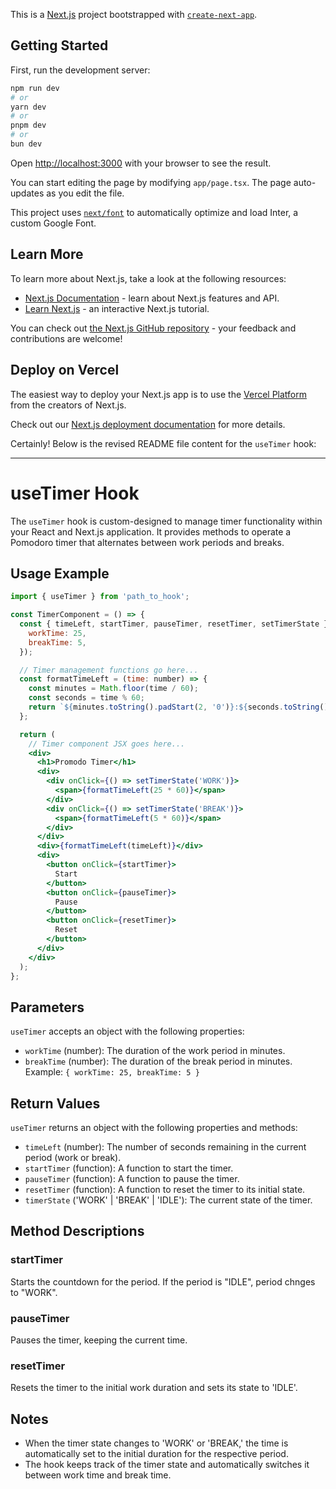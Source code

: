 This is a [Next.js](https://nextjs.org/) project bootstrapped with [`create-next-app`](https://github.com/vercel/next.js/tree/canary/packages/create-next-app).

## Getting Started

First, run the development server:

```bash
npm run dev
# or
yarn dev
# or
pnpm dev
# or
bun dev
```

Open [http://localhost:3000](http://localhost:3000) with your browser to see the result.

You can start editing the page by modifying `app/page.tsx`. The page auto-updates as you edit the file.

This project uses [`next/font`](https://nextjs.org/docs/basic-features/font-optimization) to automatically optimize and load Inter, a custom Google Font.

## Learn More

To learn more about Next.js, take a look at the following resources:

- [Next.js Documentation](https://nextjs.org/docs) - learn about Next.js features and API.
- [Learn Next.js](https://nextjs.org/learn) - an interactive Next.js tutorial.

You can check out [the Next.js GitHub repository](https://github.com/vercel/next.js/) - your feedback and contributions are welcome!

## Deploy on Vercel

The easiest way to deploy your Next.js app is to use the [Vercel Platform](https://vercel.com/new?utm_medium=default-template&filter=next.js&utm_source=create-next-app&utm_campaign=create-next-app-readme) from the creators of Next.js.

Check out our [Next.js deployment documentation](https://nextjs.org/docs/deployment) for more details.

Certainly! Below is the revised README file content for the `useTimer` hook:

---

# useTimer Hook

The `useTimer` hook is custom-designed to manage timer functionality within your React and Next.js application. It provides methods to operate a Pomodoro timer that alternates between work periods and breaks.

## Usage Example

```jsx
import { useTimer } from 'path_to_hook';

const TimerComponent = () => {
  const { timeLeft, startTimer, pauseTimer, resetTimer, setTimerState } = useTimer({
    workTime: 25,
    breakTime: 5,
  });

  // Timer management functions go here...
  const formatTimeLeft = (time: number) => {
    const minutes = Math.floor(time / 60);
    const seconds = time % 60;
    return `${minutes.toString().padStart(2, '0')}:${seconds.toString().padStart(2, '0')}`;
  };

  return (
    // Timer component JSX goes here...
    <div>
      <h1>Promodo Timer</h1>
      <div>
        <div onClick={() => setTimerState('WORK')}>
          <span>{formatTimeLeft(25 * 60)}</span>
        </div>
        <div onClick={() => setTimerState('BREAK')}>
          <span>{formatTimeLeft(5 * 60)}</span>
        </div>
      </div>
      <div>{formatTimeLeft(timeLeft)}</div>
      <div>
        <button onClick={startTimer}>
          Start
        </button>
        <button onClick={pauseTimer}>
          Pause
        </button>
        <button onClick={resetTimer}>
          Reset
        </button>
      </div>
    </div>
  );
};
```

## Parameters

`useTimer` accepts an object with the following properties:
- `workTime` (number): The duration of the work period in minutes.
- `breakTime` (number): The duration of the break period in minutes.
Example: `{ workTime: 25, breakTime: 5 }`

## Return Values

`useTimer` returns an object with the following properties and methods:
- `timeLeft` (number): The number of seconds remaining in the current period (work or break).
- `startTimer` (function): A function to start the timer.
- `pauseTimer` (function): A function to pause the timer.
- `resetTimer` (function): A function to reset the timer to its initial state.
- `timerState` ('WORK' | 'BREAK' | 'IDLE'): The current state of the timer.

## Method Descriptions

### startTimer
Starts the countdown for the period. If the period is "IDLE", period chnges to "WORK".

### pauseTimer
Pauses the timer, keeping the current time.

### resetTimer
Resets the timer to the initial work duration and sets its state to 'IDLE'.

## Notes

- When the timer state changes to 'WORK' or 'BREAK,' the time is automatically set to the initial duration for the respective period.
- The hook keeps track of the timer state and automatically switches it between work time and break time.


